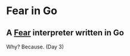 # Fear in Go
## A [Fear](https://esolangs.org/wiki/Fear) interpreter written in Go
Why? Because. (Day 3)